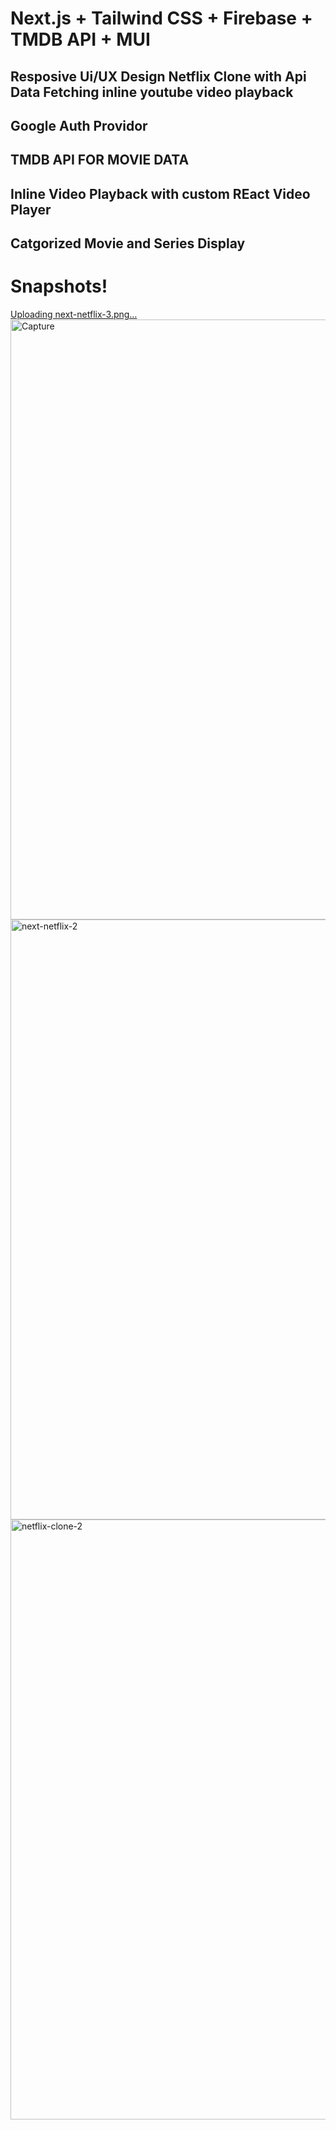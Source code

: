 # Next.js + Tailwind CSS + Firebase + TMDB API + MUI
## Resposive Ui/UX Design Netflix Clone with Api Data Fetching inline youtube video playback 

## Google Auth Providor
## TMDB API FOR MOVIE DATA
## Inline Video Playback with custom REact Video Player
## Catgorized Movie and Series Display

# Snapshots!
[Uploading next-netflix-3.png…]()
<img width="960" alt="Capture" src="https://user-images.githubusercontent.com/79567044/171095786-66b77154-4333-46fd-bd0b-460e955b6ffb.PNG">
<img width="960" alt="next-netflix-2" src="https://user-images.githubusercontent.com/79567044/171095686-f5bbec65-78be-4662-8e35-244dbed35d57.png">
<img width="960" alt="netflix-clone-2" src="https://user-images.githubusercontent.com/79567044/171095692-69cdc5f7-356b-4e6a-b3a4-106f23cf7779.png">
